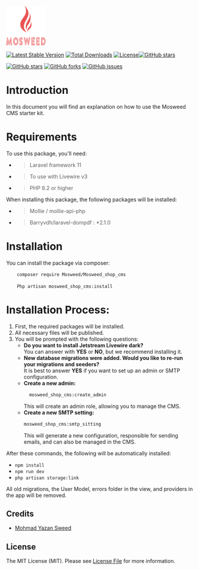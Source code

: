 <p><img src="./logos/logo.svg" width="106" height="106" alt=" CMS"></p>


[![Latest Stable Version](https://img.shields.io/packagist/v/mosweed/mosweed_shop_cms)](https://packagist.org/packages/mosweed/mosweed_shop_cms)
[![Total Downloads](https://img.shields.io/packagist/dt/mosweed/mosweed_shop_cms)](https://packagist.org/packages/mosweed/mosweed_shop_cms)
[![License](https://img.shields.io/packagist/l/mosweed/mosweed_shop_cms)](https://packagist.org/packages/mosweed/mosweed_shop_cms)[![GitHub stars](https://img.shields.io/github/stars/mosweed/mosweed_shop_cms?style=social)](https://github.com/mosweed/mosweed_shop_cms/stargazers) 

[![GitHub stars](https://img.shields.io/github/stars/mosweed/mosweed_shop_cms?style=social)](https://github.com/mosweed/mosweed_shop_cms/stargazers)
[![GitHub forks](https://img.shields.io/github/forks/mosweed/mosweed_shop_cms?style=social)](https://github.com/mosweed/mosweed_shop_cms/network)
[![GitHub issues](https://img.shields.io/github/issues/mosweed/mosweed_shop_cms)](https://github.com/mosweed/mosweed_shop_cms/issues)

<!-- rebo -->






# Introduction

In this document you will find an explanation on how to use the Mosweed CMS starter kit.

# Requirements

To use this package, you'll need:

- > Laravel framework 11
- > To use with Livewire v3
- > PHP 8.2 or higher

When installing this package, the following packages will be installed:

- > Mollie / mollie-api-php
- >	Barryvdh/laravel-dompdf : *2.1.0

# Installation

You can install the package via composer:

```shell script
    composer require Mosweed/Mosweed_shop_cms

    Php artisan mosweed_shop_cms:install
```

# Installation Process:

1. First, the required packages will be installed.
2. All necessary files will be published.
3. You will be prompted with the following questions:
    - **Do you want to install Jetstream Livewire dark?**  
      You can answer with **YES** or **NO**, but we recommend installing it.
    - **New database migrations were added. Would you like to re-run your migrations and seeders?**  
      It is best to answer **YES** if you want to set up an admin or SMTP configuration.
    - **Create a new admin:**  
      ```bash
        mosweed_shop_cms:create_admin
      ```  
      This will create an admin role, allowing you to manage the CMS.
    - **Create a new SMTP setting:**  
      ```bash
      mosweed_shop_cms:smtp_sitting
      ```  
      This will generate a new configuration, responsible for sending emails, and can also be managed in the CMS.

After these commands, the following will be automatically installed:

- `npm install`
- `npm run dev`
- `php artisan storage:link`

All old migrations, the User Model, errors folder in the view, and providers in the app will be removed.



## Credits

- [Mohmad Yazan Sweed](https://github.com/mosweed)


## License

The MIT License (MIT). Please see [License File](LICENSE.md) for more information.
